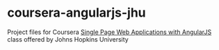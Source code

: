 # coursera-angularjs-jhu

Project files for Coursera [Single Page Web Applications with AngularJS](https://www.coursera.org/learn/single-page-web-apps-with-angularjs) class offered by Johns Hopkins University
